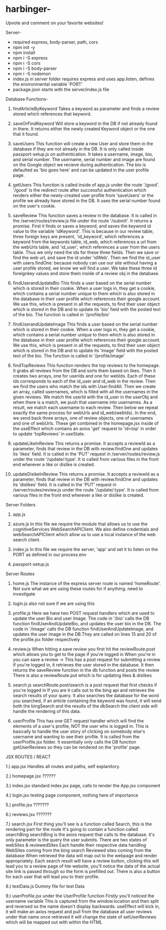 # harbinger-

Upvote and comment on your favorite websites!

Server-

- required express, body-parser, path, cors
- npm init -y
- npm install
- npm i -S express
- npm i -S cors
- npm i -S body-parser
- npm i -S nodemon
- index.js in server folder requires express and uses app.listen, defines the environmental variable 'PORT'
- package.json starts with the server/index.js file

Database Functions-

1. findArticleByKeyword
   Takes a keyword as parameter and finds a review stored which references that keyword.
2. saveOrFindKeyword
   Will store a keyword in the DB if not already found in there. It returns either the newly created Keyword object
   or the one that it found.
3. saveUsers
   This function will create a new User and store them in the database if they are not already in the DB. It is only called
   inside passport-setup.js on authentication. It takes a username, image, bio, and serial number. The username, serial number and image are found on the Google object we recieve during authentication. The bio is defaulted as 'bio goes here' and can be updated in the user profile page.
4. getUsers
   This function is called inside of app.js under the route '/good'. '/good' is the redirect route after successful authentication
   which renders either the newly-created user profile from 'saveUsers' or the profile we already have stored in the DB. It uses the serial number found on the user's cookie.
5. saveReview
   This function saves a review in the database. It is called in the /server/routes/review.js file under the route '/submit'. It returns a promise. First
   it finds or saves a keyword, and saves the keyword id value to the variable 'idKeyword'. This is because in our review table, three foreign keys are present, 'id_keyword', which references a keyword from the keywords table, id_web, which references a url from the webUrls table, and 'id_user', which references a user from the users table. Thus we only need the ids for these three fields. Then we save or find the web url, and save the id under 'idWeb'. Then we find the id_user with users.findOne: because nobody can use our site without having a user profile stored, we know we will find a user. We take these three id foreignkey values and store them inside of a review obj in the database.

6. findUserandUpdateBio
   This finds a user based on the serial number which is stored in their cookie. When a user logs in, they get a cookie, which contains a serial number unique to them which is also stored in the database in their user profile which references their google account. We use this, which is present in all the requests, to find their user object which is stored in the DB and to update its 'bio' field with the posted text of the bio. The function is called in '/profile/bio'

7. findUserandUpdateImage
   This finds a user based on the serial number which is stored in their cookie. When a user logs in, they get a cookie, which contains a serial number unique to them which is also stored in the database in their user profile which references their google account. We use this, which is present in all the requests, to find their user object which is stored in the DB and to update its 'image' field with the posted text of the bio. The function is called in '/profile/image'

8. findTopReviews
   This function renders the top reviews to the homepage. It grabs all reviews from the DB and sorts them based on likes. Then it creates two arrays, one for userIds and one for webIds. Each of these ids corresponds to each of the id_user and id_web in the review. Then we find the users who match the ids with User.findAll. Then we create an array, called usernames, which is filled with all the usernames in the given reviews. We match the userId with the id_user in the userObj and when there is a match, we push that username into usernames. As a result, we match each username to each review. Then below we repeat exactly the same process for webUrls and id_web(webIds). In the end, we send back three arrays, one of review objects, one of usernames and one of webUrls. These get combined in the homepage.jsx inside of the useEffect which contains an axios 'get' request to 'id=top' in order to update 'topReviews' in useState.

9. updateLikeInReview
   This returns a promise. It accepts a reviewId as a parameter, finds that review in the DB with review.findOne and updates its 'likes' field. It is called in the 'PUT' request in /server/routes/review.js under the route '/update/:type'. It is called from various files in the front end wherever a like or dislike is created.

10. updateDisikeInReview
    This returns a promise. It accepts a reviewId as a parameter, finds that review in the DB with review.findOne and updates its 'dislikes' field. It is called in the 'PUT' request in /server/routes/review.js under the route '/update/:type'. It is called from various files in the front end wherever a like or dislike is created.

Server Folders

1. app.js

2. azure.js
   In this file we require the module that allows us to use the cognitiveServices WebSearchAPIClient. We also define credentials and webSearchAPIClient which allow us to use a local instance of the web search client.

3. index.js
   In this file we require the server, 'app' and set it to listen on the PORT as defined in our process.env

4. passport-setup.js

Server Routes

1. home.js
   The instance of the express server route is named 'homeRoute'. Not sure what we are using these routes for if anything. need to investigate

2. login.js
   also not sure if we are using this

3. profile.js
   Here we have two POST request handlers which are used to update the user Bio and user Image. The code in '/bio' calls the DB function findUserAndUpdateBio, and updates the user bio in the DB. The code in '/image' calls the DB function findUserAndUpdateImage, and updates the user image in the DB.They are called on lines 15 and 20 of the profile.jsx folder respectively

4. review.js
   When hitting a save review you first hit the reviewRoute.post
   which allows you to get to the page if you're logged in
   When you're in you can save a review ->
   This has a post request for submitting a review
   if you're logged in, it retrieves the user stored in the database.
   It then returns the saveReview function in the db function
   and posts the review
   There is also a reviewRoute.put which is for updating likes & dislikes

5. search.js
   searchRoute.post/search is a post request that first checks
   if you're logged in
   If you are it calls out to the bing api and retrieves the search results of your query.
   It also searches the database for the word you searched,
   if an article containing the keyword was found, it will send both the bingSearch and the results of the dbSearch
   the client side will handle the rendering of this data.

6. userProfile
   This has one GET request handler which will find the elements of a user's profile, NOT the user who is logged in. This is basically to handle the user story of clicking on somebody else's username and wanting to see their profile. It is called from the userProfile.jsx folder. It essentially only calls the DB function getUserReviews so they can be rendered on the 'profile' page.

JSX ROUTES / REACT

1.) app.jsx
Handles all routes and paths, self explanitory.

2.) homepage.jsx ??????

3.) index.jsx
standard index.jsx page, calls to render the App.jsx component

4.) login.jsx
testing page component, nothing here of importance

5.) profile.jsx
???????

6.) reviews.jsx
???????

7.) search.jsx
First thing you'll see is a function called Search,
this is the rendering part for the route
It's going to contain a function called searchBing
searchBing is the axios request that calls to the database. it's only parameter is the query the user submits.
There are two states of webSites & reviewedSites
Each handle their respective data handling
WebSites coming from the bing search
Reviewed sites coming from the database
When retrieved the data will map out to the webpage and render appropriately.
Each search result will have a review button, clicking this
will lead you to a review page of hte website, you'll notice the data of the actual site link is passed through so the form is prefilled out.
There is also a button for each user that will lead you to their profile.

8.) testData.js
Dummy file for test Data

9.) userProfile.jsx
under the UserProfile function
Firstly you'll noticed the username variable
This is captured from the window.location and then split and reversed so the name doesn't display backwards.
useEffect will kick in, it will make an axios request and pull from the database all user reviews under that name
once retrieved it will change the state of setUserReviews which will be mapped out with within the HTML
